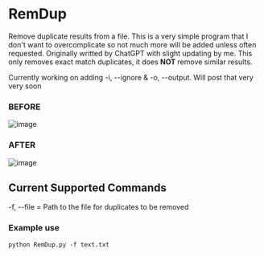 # RemDup
Remove duplicate results from a file. This is a very simple program that I don't want to overcomplicate so not much more will be added unless often requested. Originally writted by ChatGPT with slight updating by me. This only removes exact match duplicates, it does **NOT** remove similar results. 

Currently working on adding -i, --ignore & -o, --output. Will post that very very soon

### BEFORE
![image](https://github.com/JSamia36/RemDup/assets/149518486/d666e0bb-fada-4b9c-8dd5-004fcfb30b4f)
### AFTER
![image](https://github.com/JSamia36/RemDup/assets/149518486/850fb807-464f-4a8f-9312-35a5db153a8c)

## Current Supported Commands
-f, --file = Path to the file for duplicates to be removed
### Example use
`python RemDup.py -f text.txt`
